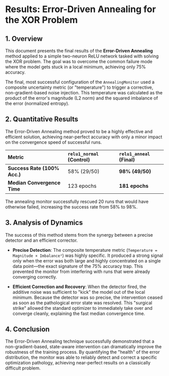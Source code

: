 # Results: Error-Driven Annealing for the XOR Problem

## 1. Overview

This document presents the final results of the **Error-Driven Annealing** method applied to a simple two-neuron ReLU network tasked with solving the XOR problem. The goal was to overcome the common failure mode where the model gets stuck in a local minimum, achieving only 75% accuracy.

The final, most successful configuration of the `AnnealingMonitor` used a composite uncertainty metric (or "temperature") to trigger a corrective, non-gradient-based noise injection. This temperature was calculated as the product of the error's magnitude (L2 norm) and the squared imbalance of the error (normalized entropy).

## 2. Quantitative Results

The Error-Driven Annealing method proved to be a highly effective and efficient solution, achieving near-perfect accuracy with only a minor impact on the convergence speed of successful runs.

| Metric | `relu1_normal` (Control) | `relu1_anneal` (Final) |
| :--- | :--- | :--- |
| **Success Rate (100% Acc.)** | 58% (29/50) | **98% (49/50)** |
| **Median Convergence Time** | 123 epochs | **181 epochs** |

The annealing monitor successfully rescued 20 runs that would have otherwise failed, increasing the success rate from 58% to 98%.

## 3. Analysis of Dynamics

The success of this method stems from the synergy between a precise detector and an efficient corrector.

* **Precise Detection**: The composite temperature metric (`Temperature = Magnitude × Imbalance²`) was highly specific. It produced a strong signal only when the error was both large and highly concentrated on a single data point—the exact signature of the 75% accuracy trap. This prevented the monitor from interfering with runs that were already converging correctly.

* **Efficient Correction and Recovery**: When the detector fired, the additive noise was sufficient to "kick" the model out of the local minimum. Because the detector was so precise, the intervention ceased as soon as the pathological error state was resolved. This "surgical strike" allowed the standard optimizer to immediately take over and converge cleanly, explaining the fast median convergence time.

## 4. Conclusion

The Error-Driven Annealing technique successfully demonstrated that a non-gradient-based, state-aware intervention can dramatically improve the robustness of the training process. By quantifying the "health" of the error distribution, the monitor was able to reliably detect and correct a specific optimization pathology, achieving near-perfect results on a classically difficult problem.